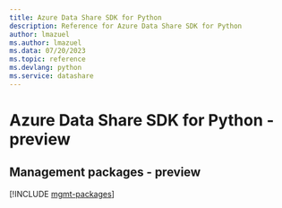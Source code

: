 ```yaml
---
title: Azure Data Share SDK for Python
description: Reference for Azure Data Share SDK for Python
author: lmazuel
ms.author: lmazuel
ms.data: 07/20/2023
ms.topic: reference
ms.devlang: python
ms.service: datashare
---
```

# Azure Data Share SDK for Python - preview

## Management packages - preview
[!INCLUDE [mgmt-packages](data-share-mgmt-index.md)]
